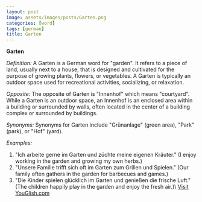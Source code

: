 ```yaml
---
layout: post
image: assets/images/posts/Garten.png
categories: [word]
tags: [german]
title: Garten
---
```


**Garten**

*Definition:* A Garten is a German word for "garden". It refers to a piece of land, usually next to a house, that is designed and cultivated for the purpose of growing plants, flowers, or vegetables. A Garten is typically an outdoor space used for recreational activities, socializing, or relaxation.

*Opposite:* The opposite of Garten is "Innenhof" which means "courtyard". While a Garten is an outdoor space, an Innenhof is an enclosed area within a building or surrounded by walls, often located in the center of a building complex or surrounded by buildings.

*Synonyms:* Synonyms for Garten include "Grünanlage" (green area), "Park" (park), or "Hof" (yard).

*Examples:*
1. "Ich arbeite gerne im Garten und züchte meine eigenen Kräuter." (I enjoy working in the garden and growing my own herbs.)
2. "Unsere Familie trifft sich oft im Garten zum Grillen und Spielen." (Our family often gathers in the garden for barbecues and games.)
3. "Die Kinder spielen glücklich im Garten und genießen die frische Luft." (The children happily play in the garden and enjoy the fresh air.)\ <a id="yg-widget-0" class="youglish-widget" data-query="Garten" data-lang="german" data-components="8412" data-auto-start="0" data-bkg-color="theme_light" data-title="How%20to%20pronounce%20Garten%20in%20German"  rel="nofollow" href="https://youglish.com">Visit YouGlish.com</a><script async src="https://youglish.com/public/emb/widget.js" charset="utf-8"></script>